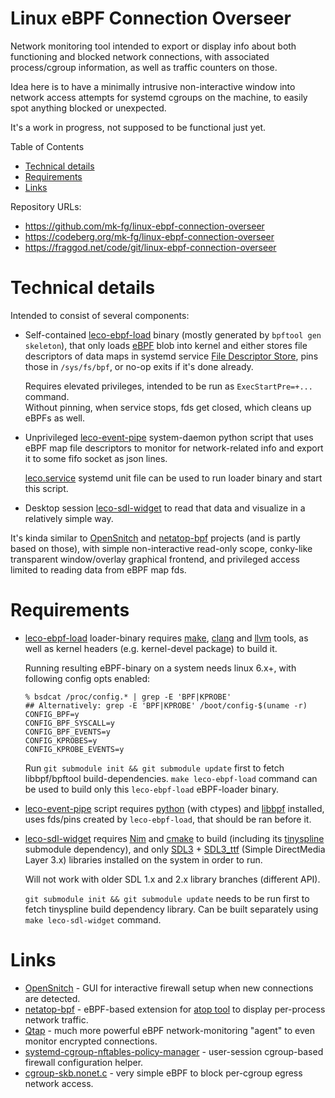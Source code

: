 Linux eBPF Connection Overseer
==============================

Network monitoring tool intended to export or display info about both
functioning and blocked network connections, with associated process/cgroup
information, as well as traffic counters on those.

Idea here is to have a minimally intrusive non-interactive window into network
access attempts for systemd cgroups on the machine, to easily spot anything
blocked or unexpected.

It's a work in progress, not supposed to be functional just yet.

Table of Contents

- [Technical details](#hdr-technical_details)
- [Requirements](#hdr-requirements)
- [Links](#hdr-links)

Repository URLs:

- <https://github.com/mk-fg/linux-ebpf-connection-overseer>
- <https://codeberg.org/mk-fg/linux-ebpf-connection-overseer>
- <https://fraggod.net/code/git/linux-ebpf-connection-overseer>


<a name=hdr-technical_details></a>
# Technical details

Intended to consist of several components:

- Self-contained [leco-ebpf-load] binary (mostly generated by `bpftool gen skeleton`),
  that only loads [eBPF] blob into kernel and either stores file descriptors of
  data maps in systemd service [File Descriptor Store], pins those in `/sys/fs/bpf`,
  or no-op exits if it's done already.

    Requires elevated privileges, intended to be run as `ExecStartPre=+...` command.\
    Without pinning, when service stops, fds get closed, which cleans up eBPFs as well.

- Unprivileged [leco-event-pipe] system-daemon python script that uses eBPF map file
  descriptors to monitor for network-related info and export it to some fifo socket as json lines.

    [leco.service] systemd unit file can be used to run loader binary and start this script.

- Desktop session [leco-sdl-widget] to read that data and visualize in a relatively simple way.

It's kinda similar to [OpenSnitch] and [netatop-bpf] projects (and is partly based
on those), with simple non-interactive read-only scope, conky-like transparent
window/overlay graphical frontend, and privileged access limited to reading data
from eBPF map fds.

[leco-ebpf-load]: loader.c
[eBPF]: https://docs.ebpf.io/
[File Descriptor Store]: https://systemd.io/FILE_DESCRIPTOR_STORE/
[leco-event-pipe]: leco-event-pipe
[leco.service]: leco.service
[leco-sdl-widget]: widget.nim
[OpenSnitch]: https://github.com/evilsocket/opensnitch
[netatop-bpf]: https://github.com/bytedance/netatop-bpf


<a name=hdr-requirements></a>
# Requirements

- [leco-ebpf-load] loader-binary requires [make], [clang] and [llvm] tools,
  as well as kernel headers (e.g. kernel-devel package) to build it.

    Running resulting eBPF-binary on a system needs linux 6.x+,
    with following config opts enabled:

    ``` console
    % bsdcat /proc/config.* | grep -E 'BPF|KPROBE'
    ## Alternatively: grep -E 'BPF|KPROBE' /boot/config-$(uname -r)
    CONFIG_BPF=y
    CONFIG_BPF_SYSCALL=y
    CONFIG_BPF_EVENTS=y
    CONFIG_KPROBES=y
    CONFIG_KPROBE_EVENTS=y
    ```

    Run `git submodule init && git submodule update` first to fetch
    libbpf/bpftool build-dependencies. `make leco-ebpf-load` command
    can be used to build only this `leco-ebpf-load` eBPF-loader binary.

- [leco-event-pipe] script requires [python] (with ctypes) and [libbpf] installed,
  uses fds/pins created by `leco-ebpf-load`, that should be ran before it.

- [leco-sdl-widget] requires [Nim] and [cmake] to build (including its [tinyspline]
  submodule dependency), and only [SDL3] + [SDL3_ttf] (Simple DirectMedia Layer 3.x)
  libraries installed on the system in order to run.

  Will not work with older SDL 1.x and 2.x library branches (different API).

  `git submodule init && git submodule update` needs to be run first
  to fetch tinyspline build dependency library.
  Can be built separately using `make leco-sdl-widget` command.

[make]: https://www.gnu.org/software/make
[clang]: https://clang.llvm.org/
[llvm]: https://llvm.org/

[python]: https://www.python.org/
[libbpf]: https://github.com/libbpf/libbpf

[Nim]: https://nim-lang.org/
[cmake]: https://cmake.org/
[tinyspline]: https://github.com/msteinbeck/tinyspline/
[SDL3]: https://libsdl.org/
[SDL3_ttf]: https://github.com/libsdl-org/SDL_ttf


<a name=hdr-links></a>
# Links

- [OpenSnitch] - GUI for interactive firewall setup when new connections are detected.
- [netatop-bpf] - eBPF-based extension for [atop tool] to display per-process network traffic.
- [Qtap] - much more powerful eBPF network-monitoring "agent" to even monitor encrypted connections.
- [systemd-cgroup-nftables-policy-manager] - user-session cgroup-based firewall configuration helper.
- [cgroup-skb.nonet.c] - very simple eBPF to block per-cgroup egress network access.

[Qtap]: https://qpoint.io/qtap
[atop tool]: https://www.atoptool.nl/
[systemd-cgroup-nftables-policy-manager]:
  https://github.com/mk-fg/systemd-cgroup-nftables-policy-manager
[cgroup-skb.nonet.c]: https://github.com/mk-fg/fgtk/blob/master/bpf/cgroup-skb.nonet.c
